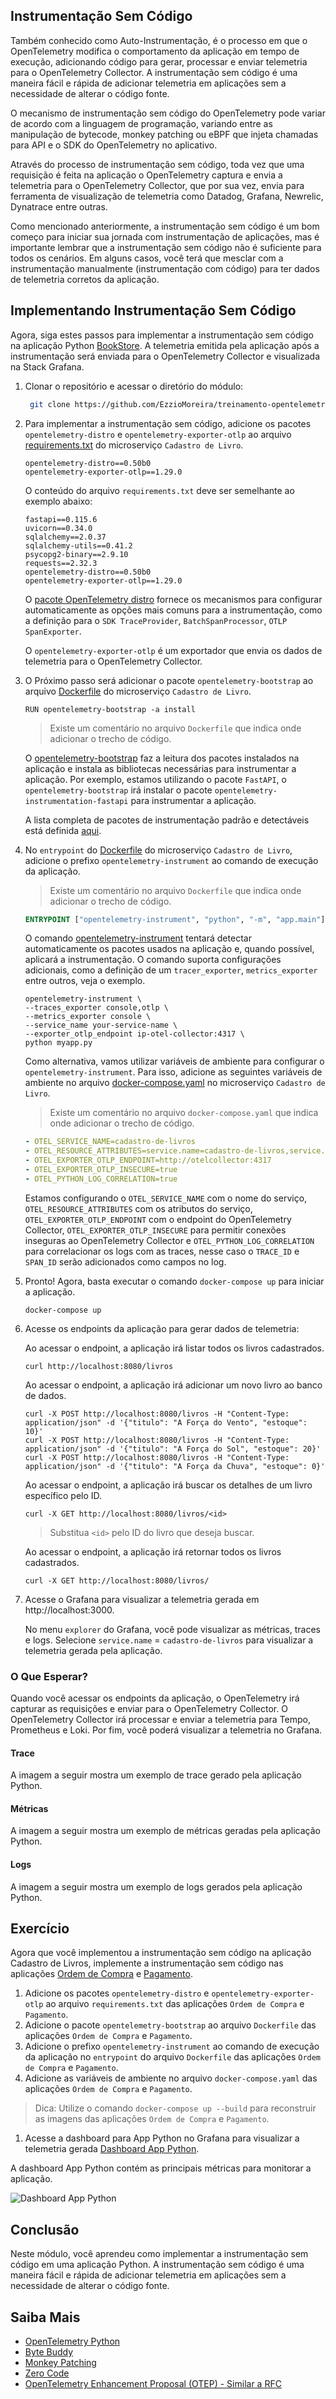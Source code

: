 ## Instrumentação Sem Código

Também conhecido como Auto-Instrumentação, é o processo em que o OpenTelemetry modifica o comportamento da aplicação em tempo de execução, adicionando código para gerar, processar e enviar telemetria para o OpenTelemetry Collector. A instrumentação sem código é uma maneira fácil e rápida de adicionar telemetria em aplicações sem a necessidade de alterar o código fonte.

O mecanismo de instrumentação sem código do OpenTelemetry pode variar de acordo com a linguagem de programação, variando entre as manipulação de bytecode, monkey patching ou eBPF que injeta chamadas para API e o SDK do OpenTelemetry no aplicativo. 

Através do processo de instrumentação sem código, toda vez que uma requisição é feita na aplicação o OpenTelemetry captura e envia a telemetria para o OpenTelemetry Collector, que por sua vez, envia para ferramenta de visualização de telemetria como Datadog, Grafana, Newrelic, Dynatrace entre outras.

Como mencionado anteriormente, a instrumentação sem código é um bom começo para iniciar sua jornada com instrumentação de aplicações, mas é importante lembrar que a instrumentação sem código não é suficiente para todos os cenários. Em alguns casos, você terá que mesclar com a instrumentação manualmente (instrumentação com código) para ter dados de telemetria corretos da aplicação.

## Implementando Instrumentação Sem Código

Agora, siga estes passos para implementar a instrumentação sem código na aplicação Python [BookStore](aplicação-de-exemplo.md). A telemetria emitida pela aplicação após a instrumentação será enviada para o OpenTelemetry Collector e visualizada na Stack Grafana.

1. Clonar o repositório e acessar o diretório do módulo:

   ```bash
    git clone https://github.com/EzzioMoreira/treinamento-opentelemetry.git && cd treinamento-opentelemetry
    ```

1. Para implementar a instrumentação sem código, adicione os pacotes `opentelemetry-distro` e `opentelemetry-exporter-otlp` ao arquivo [requirements.txt](../../book_store/cadastro_de_livros/requirements.txt) do microserviço `Cadastro de Livro`.

    ```shell
    opentelemetry-distro==0.50b0
    opentelemetry-exporter-otlp==1.29.0
    ```

    O conteúdo do arquivo `requirements.txt` deve ser semelhante ao exemplo abaixo:

    ```shell
    fastapi==0.115.6
    uvicorn==0.34.0
    sqlalchemy==2.0.37
    sqlalchemy-utils==0.41.2
    psycopg2-binary==2.9.10
    requests==2.32.3
    opentelemetry-distro==0.50b0
    opentelemetry-exporter-otlp==1.29.0
    ```

    O [pacote OpenTelemetry distro](https://opentelemetry.io/docs/languages/python/distro/) fornece os mecanismos para configurar automaticamente as opções mais comuns para a instrumentação, como a definição para o `SDK TraceProvider`, `BatchSpanProcessor`, `OTLP SpanExporter`.
    
    O `opentelemetry-exporter-otlp` é um exportador que envia os dados de telemetria para o OpenTelemetry Collector.
    
1. O Próximo passo será adicionar o pacote `opentelemetry-bootstrap` ao arquivo [Dockerfile](../../book_store/cadastro_de_livros/Dockerfile) do microserviço `Cadastro de Livro`.

    ```shell
    RUN opentelemetry-bootstrap -a install
    ```
    > Existe um comentário no arquivo `Dockerfile` que indica onde adicionar o trecho de código.
    
    O [opentelemetry-bootstrap](https://github.com/open-telemetry/opentelemetry-python-contrib/tree/main/opentelemetry-instrumentation#opentelemetry-bootstrap) faz a leitura dos pacotes instalados na aplicação e instala as bibliotecas necessárias para instrumentar a aplicação. Por exemplo, estamos utilizando o pacote `FastAPI`, o `opentelemetry-bootstrap` irá instalar o pacote `opentelemetry-instrumentation-fastapi` para instrumentar a aplicação.

    A lista completa de pacotes de instrumentação padrão e detectáveis está definida [aqui](https://github.com/open-telemetry/opentelemetry-python-contrib/blob/main/opentelemetry-instrumentation/src/opentelemetry/instrumentation/bootstrap_gen.py).

1. No `entrypoint` do [Dockerfile](../../book_store/cadastro_de_livros/Dockerfile) do microserviço `Cadastro de Livro`, adicione o prefixo `opentelemetry-instrument` ao comando de execução da aplicação. 

    > Existe um comentário no arquivo `Dockerfile` que indica onde adicionar o trecho de código.

    ```Dockerfile
    ENTRYPOINT ["opentelemetry-instrument", "python", "-m", "app.main"]
    ```

    O comando [opentelemetry-instrument](https://github.com/open-telemetry/opentelemetry-python-contrib/tree/main/opentelemetry-instrumentation#opentelemetry-instrument) tentará detectar automaticamente os pacotes usados na aplicação e, quando possível, aplicará a instrumentação. O comando suporta configurações adicionais, como a definição de um `tracer_exporter`, `metrics_exporter` entre outros, veja o exemplo.

    ```shell
    opentelemetry-instrument \
    --traces_exporter console,otlp \
    --metrics_exporter console \
    --service_name your-service-name \
    --exporter_otlp_endpoint ip-otel-collector:4317 \
    python myapp.py
    ```

    Como alternativa, vamos utilizar variáveis de ambiente para configurar o `opentelemetry-instrument`. Para isso, adicione as seguintes variáveis de ambiente no arquivo [docker-compose.yaml](../../docker-compose.yaml) no microserviço `Cadastro de Livro`.

    > Existe um comentário no arquivo `docker-compose.yaml` que indica onde adicionar o trecho de código.

    ```yaml
    - OTEL_SERVICE_NAME=cadastro-de-livros
    - OTEL_RESOURCE_ATTRIBUTES=service.name=cadastro-de-livros,service.version=1.0.0,service.env=dev
    - OTEL_EXPORTER_OTLP_ENDPOINT=http://otelcollector:4317
    - OTEL_EXPORTER_OTLP_INSECURE=true
    - OTEL_PYTHON_LOG_CORRELATION=true
    ```

    Estamos configurando o `OTEL_SERVICE_NAME` com o nome do serviço, `OTEL_RESOURCE_ATTRIBUTES` com os atributos do serviço, `OTEL_EXPORTER_OTLP_ENDPOINT` com o endpoint do OpenTelemetry Collector, `OTEL_EXPORTER_OTLP_INSECURE` para permitir conexões inseguras ao OpenTelemetry Collector e `OTEL_PYTHON_LOG_CORRELATION` para correlacionar os logs com as traces, nesse caso o `TRACE_ID` e `SPAN_ID` serão adicionados como campos no log.

1. Pronto! Agora, basta executar o comando `docker-compose up` para iniciar a aplicação.

    ```shell
    docker-compose up
    ```

1. Acesse os endpoints da aplicação para gerar dados de telemetria:

    Ao acessar o endpoint, a aplicação irá listar todos os livros cadastrados.

    ```shell
    curl http://localhost:8080/livros
    ```

    Ao acessar o endpoint, a aplicação irá adicionar um novo livro ao banco de dados.

    ```shell
    curl -X POST http://localhost:8080/livros -H "Content-Type: application/json" -d '{"titulo": "A Força do Vento", "estoque": 10}'
    curl -X POST http://localhost:8080/livros -H "Content-Type: application/json" -d '{"titulo": "A Força do Sol", "estoque": 20}'
    curl -X POST http://localhost:8080/livros -H "Content-Type: application/json" -d '{"titulo": "A Força da Chuva", "estoque": 0}'
    ```

    Ao acessar o endpoint, a aplicação irá buscar os detalhes de um livro específico pelo ID.

    ```shell
    curl -X GET http://localhost:8080/livros/<id>
    ```
    > Substitua `<id>` pelo ID do livro que deseja buscar.

    Ao acessar o endpoint, a aplicação irá retornar todos os livros cadastrados.

    ```shell
    curl -X GET http://localhost:8080/livros/
    ```

1. Acesse o Grafana para visualizar a telemetria gerada em http://localhost:3000.

    No menu `explorer` do Grafana, você pode visualizar as métricas, traces e logs. Selecione `service.name` = `cadastro-de-livros` para visualizar a telemetria gerada pela aplicação.

### O Que Esperar?

Quando você acessar os endpoints da aplicação, o OpenTelemetry irá capturar as requisições e enviar para o OpenTelemetry Collector. O OpenTelemetry Collector irá processar e enviar a telemetria para Tempo, Prometheus e Loki. Por fim, você poderá visualizar a telemetria no Grafana.

#### Trace

A imagem a seguir mostra um exemplo de trace gerado pela aplicação Python.

#### Métricas

A imagem a seguir mostra um exemplo de métricas geradas pela aplicação Python.

#### Logs

A imagem a seguir mostra um exemplo de logs gerados pela aplicação Python.


## Exercício

Agora que você implementou a instrumentação sem código na aplicação Cadastro de Livros, implemente a instrumentação sem código nas aplicações [Ordem de Compra](../../book_store/ordem_de_compra/) e [Pagamento](../../book_store/pagamento/).

1. Adicione os pacotes `opentelemetry-distro` e `opentelemetry-exporter-otlp` ao arquivo `requirements.txt` das aplicações `Ordem de Compra` e `Pagamento`.
1. Adicione o pacote `opentelemetry-bootstrap` ao arquivo `Dockerfile` das aplicações `Ordem de Compra` e `Pagamento`.
1. Adicione o prefixo `opentelemetry-instrument` ao comando de execução da aplicação no `entrypoint` do arquivo `Dockerfile` das aplicações `Ordem de Compra` e `Pagamento`.
1. Adicione as variáveis de ambiente no arquivo `docker-compose.yaml` das aplicações `Ordem de Compra` e `Pagamento`.

> Dica: Utilize o comando `docker-compose up --build` para reconstruir as imagens das aplicações `Ordem de Compra` e `Pagamento`.

1. Acesse a dashboard para App Python no Grafana para visualizar a telemetria gerada [Dashboard App Python](http://localhost:3000/d/flask-monitoring/app-python?orgId=1&refresh=5s).

  A dashboard App Python contém as principais métricas para monitorar a aplicação.

  ![Dashboard App Python](./image/dashboard.png)

## Conclusão

Neste módulo, você aprendeu como implementar a instrumentação sem código em uma aplicação Python. A instrumentação sem código é uma maneira fácil e rápida de adicionar telemetria em aplicações sem a necessidade de alterar o código fonte.

## Saiba Mais

- [OpenTelemetry Python](https://opentelemetry.io/docs/zero-code/)
- [Byte Buddy](https://bytebuddy.net/#/)
- [Monkey Patching](https://en.wikipedia.org/wiki/Monkey_patch)
- [Zero Code](https://opentelemetry.io/docs/concepts/instrumentation/zero-code/)
- [OpenTelemetry Enhancement Proposal (OTEP) - Similar a RFC](https://github.com/open-telemetry/opentelemetry-specification/tree/main/oteps/)
